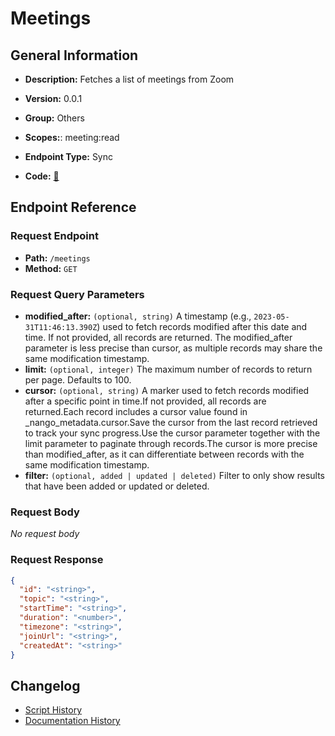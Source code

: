 # Meetings

## General Information

- **Description:** Fetches a list of meetings from Zoom

- **Version:** 0.0.1
- **Group:** Others
- **Scopes:**: meeting:read
- **Endpoint Type:** Sync
- **Code:** [🔗](https://github.com/NangoHQ/integration-templates/tree/main/integrations/zoom/syncs/meetings.ts)

## Endpoint Reference

### Request Endpoint

- **Path:** `/meetings`
- **Method:** `GET`

### Request Query Parameters

- **modified_after:** `(optional, string)` A timestamp (e.g., `2023-05-31T11:46:13.390Z`) used to fetch records modified after this date and time. If not provided, all records are returned. The modified_after parameter is less precise than cursor, as multiple records may share the same modification timestamp.
- **limit:** `(optional, integer)` The maximum number of records to return per page. Defaults to 100.
- **cursor:** `(optional, string)` A marker used to fetch records modified after a specific point in time.If not provided, all records are returned.Each record includes a cursor value found in _nango_metadata.cursor.Save the cursor from the last record retrieved to track your sync progress.Use the cursor parameter together with the limit parameter to paginate through records.The cursor is more precise than modified_after, as it can differentiate between records with the same modification timestamp.
- **filter:** `(optional, added | updated | deleted)` Filter to only show results that have been added or updated or deleted.

### Request Body

_No request body_

### Request Response

```json
{
  "id": "<string>",
  "topic": "<string>",
  "startTime": "<string>",
  "duration": "<number>",
  "timezone": "<string>",
  "joinUrl": "<string>",
  "createdAt": "<string>"
}
```

## Changelog

- [Script History](https://github.com/NangoHQ/integration-templates/commits/main/integrations/zoom/syncs/meetings.ts)
- [Documentation History](https://github.com/NangoHQ/integration-templates/commits/main/integrations/zoom/syncs/meetings.md)

